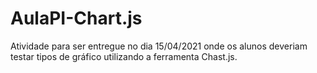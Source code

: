 # AulaPI-Chart.js
Atividade para ser entregue no dia 15/04/2021 onde os alunos deveriam testar tipos de gráfico utilizando a ferramenta Chast.js.
